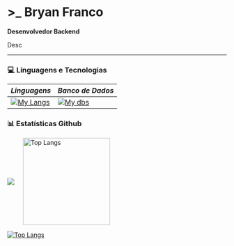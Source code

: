 # >_ Bryan Franco
**Desenvolvedor Backend** 

Desc

---

### 💻 Linguagens e Tecnologias

*Linguagens* | *Banco de Dados* | 
------------ | ---------------- |
[![My Langs](https://skillicons.dev/icons?i=nodejs,js,ts,py,java&perline=5)](https://skillicons.devi) | [![My dbs](https://skillicons.dev/icons?i=mysql,postgres,mongodb&perline=3)](https://skillicons.devi)


### 📊 Estatísticas Github

<div style="display: flex; align-items: center; gap: 20px;">
  <img
    src="https://github-readme-stats.vercel.app/api?username=anuraghazra&show_icons=true&theme=dracula">
  <img
    align="left"
    alt="Top Langs"
    height=200
    src="https://github-readme-stats.vercel.app/api/top-langs/?username=bryanljf&layout=compact&theme=dracula">
</div>

[![Top Langs](https://github-readme-stats.vercel.app/api/top-langs/?username=bryanljf&layout=compact&theme=highcontrast)](https://github.com/anuraghazra/github-readme-stats)


